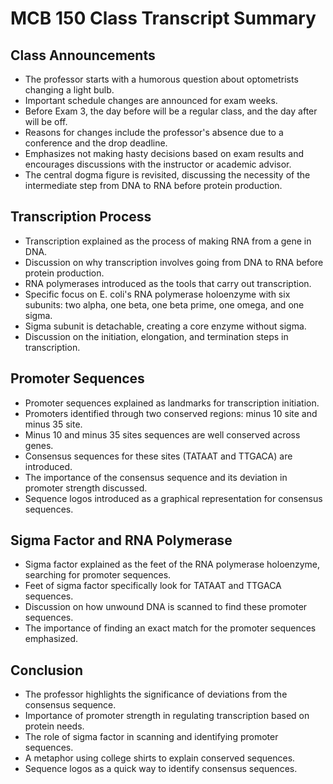 # MCB 150 Class Transcript Summary

## Class Announcements
- The professor starts with a humorous question about optometrists changing a light bulb.
- Important schedule changes are announced for exam weeks.
- Before Exam 3, the day before will be a regular class, and the day after will be off.
- Reasons for changes include the professor's absence due to a conference and the drop deadline.
- Emphasizes not making hasty decisions based on exam results and encourages discussions with the instructor or academic advisor.
- The central dogma figure is revisited, discussing the necessity of the intermediate step from DNA to RNA before protein production.

## Transcription Process
- Transcription explained as the process of making RNA from a gene in DNA.
- Discussion on why transcription involves going from DNA to RNA before protein production.
- RNA polymerases introduced as the tools that carry out transcription.
- Specific focus on E. coli's RNA polymerase holoenzyme with six subunits: two alpha, one beta, one beta prime, one omega, and one sigma.
- Sigma subunit is detachable, creating a core enzyme without sigma.
- Discussion on the initiation, elongation, and termination steps in transcription.

## Promoter Sequences
- Promoter sequences explained as landmarks for transcription initiation.
- Promoters identified through two conserved regions: minus 10 site and minus 35 site.
- Minus 10 and minus 35 sites sequences are well conserved across genes.
- Consensus sequences for these sites (TATAAT and TTGACA) are introduced.
- The importance of the consensus sequence and its deviation in promoter strength discussed.
- Sequence logos introduced as a graphical representation for consensus sequences.

## Sigma Factor and RNA Polymerase
- Sigma factor explained as the feet of the RNA polymerase holoenzyme, searching for promoter sequences.
- Feet of sigma factor specifically look for TATAAT and TTGACA sequences.
- Discussion on how unwound DNA is scanned to find these promoter sequences.
- The importance of finding an exact match for the promoter sequences emphasized.

## Conclusion
- The professor highlights the significance of deviations from the consensus sequence.
- Importance of promoter strength in regulating transcription based on protein needs.
- The role of sigma factor in scanning and identifying promoter sequences.
- A metaphor using college shirts to explain conserved sequences.
- Sequence logos as a quick way to identify consensus sequences.

